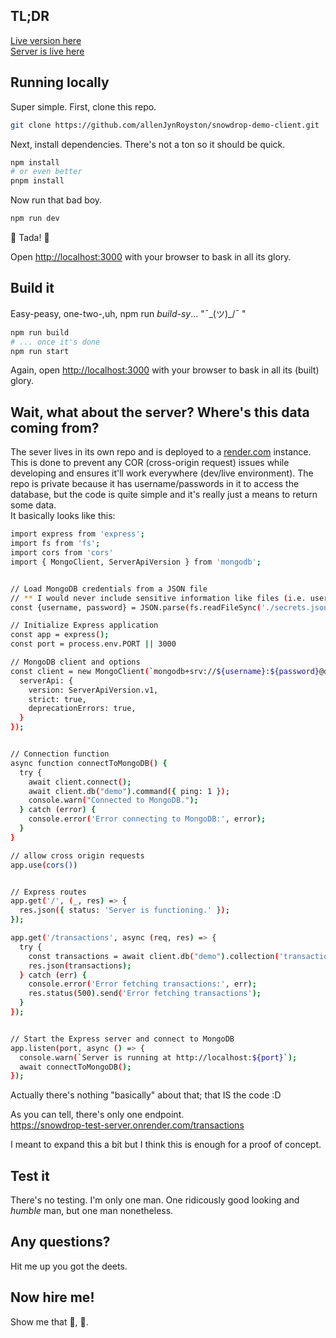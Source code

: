 ## TL;DR
[Live version here](https://allenjynroy-snowdrop-app.deno.dev)
<br>
[Server is live here](https://snowdrop-test-server.onrender.com)


## Running locally
Super simple.  First, clone this repo.  

```bash
git clone https://github.com/allenJynRoyston/snowdrop-demo-client.git
```

Next, install dependencies.  There's not a ton so it should be quick.

```bash
npm install
# or even better
pnpm install
```

Now run that bad boy.

```bash
npm run dev
```

🎉 Tada! 🎉

Open [http://localhost:3000](http://localhost:3000) with your browser to bask in all its glory.


## Build it
Easy-peasy, one-two-,uh, npm run <em>build-sy</em>...  "¯\_(ツ)_/¯ " 

```bash
npm run build
# ... once it's done
npm run start
```

Again, open [http://localhost:3000](http://localhost:3000) with your browser to bask in all its (built) glory.

## Wait, what about the server?  Where's this data coming from?
The sever lives in its own repo and is deployed to a [render.com](https://render.com) instance.  This is done to prevent any COR (cross-origin request) issues while developing and ensures 
it'll work everywhere (dev/live environment).  The repo is private because it has username/passwords in it to access the database, but the code is quite simple and it's really just a means to return some data.  
It basically looks like this:

```bash
import express from 'express';
import fs from 'fs';
import cors from 'cors'
import { MongoClient, ServerApiVersion } from 'mongodb';


// Load MongoDB credentials from a JSON file
// ** I would never include sensitive information like files (i.e. username/password); this is ONLY for the demo
const {username, password} = JSON.parse(fs.readFileSync('./secrets.json', 'utf8'));

// Initialize Express application
const app = express();
const port = process.env.PORT || 3000

// MongoDB client and options 
const client = new MongoClient(`mongodb+srv://${username}:${password}@demodb.68uhv6d.mongodb.net/?retryWrites=true&w=majority&appName=demoDB`, {
  serverApi: {
    version: ServerApiVersion.v1,
    strict: true,
    deprecationErrors: true,
  }
});


// Connection function
async function connectToMongoDB() {
  try {
    await client.connect();
    await client.db("demo").command({ ping: 1 });
    console.warn("Connected to MongoDB.");
  } catch (error) {
    console.error('Error connecting to MongoDB:', error);
  }
}

// allow cross origin requests
app.use(cors())


// Express routes
app.get('/', (_, res) => {
  res.json({ status: 'Server is functioning.' });
});

app.get('/transactions', async (req, res) => {
  try {
    const transactions = await client.db("demo").collection('transactions').find().toArray();
    res.json(transactions);
  } catch (err) {
    console.error('Error fetching transactions:', err);
    res.status(500).send('Error fetching transactions');
  }
});


// Start the Express server and connect to MongoDB
app.listen(port, async () => {
  console.warn(`Server is running at http://localhost:${port}`);
  await connectToMongoDB();
});
```
Actually there's nothing "basically" about that; that IS the code :D

As you can tell, there's only one endpoint.  
https://snowdrop-test-server.onrender.com/transactions

I meant to expand this a bit but I think this is enough for a proof of concept.

## Test it
There's no testing.  I'm only one man.  One ridicously good looking and *humble* man, but one man nonetheless.


## Any questions?
Hit me up you got the deets.


## Now hire me!
Show me that 💸, 🍯.
